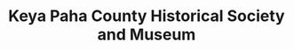 ---
layout: repo
title: "Keya Paha County Historical Society and Museum"
id: 11611
permalink: repos/11611/
---
